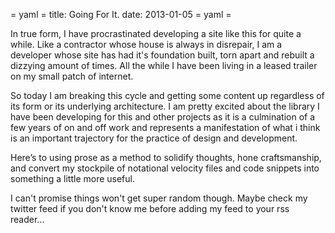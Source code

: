 = yaml =
title: Going For It.
date: 2013-01-05
= yaml =

In true form, I have procrastinated developing a site like this for quite a while. Like a contractor whose house is always in disrepair, I am a developer whose site has had it's foundation built, torn apart and rebuilt a dizzying amount of times. All the while I have been living in a leased trailer on my small patch of internet.

So today I am breaking this cycle and getting some content up regardless of its form or its underlying architecture. I am pretty excited about the library I have been developing for this and other projects as it is a culmination of a few years of on and off work and represents a manifestation of what i think is an important trajectory for the practice of design and development.

Here’s to using prose as a method to solidify thoughts, hone craftsmanship, and convert my stockpile of notational velocity files and code snippets into something a little more useful.

I can't promise things won't get super random though. Maybe check my twitter feed if you don't know me before adding my feed to your rss reader...
